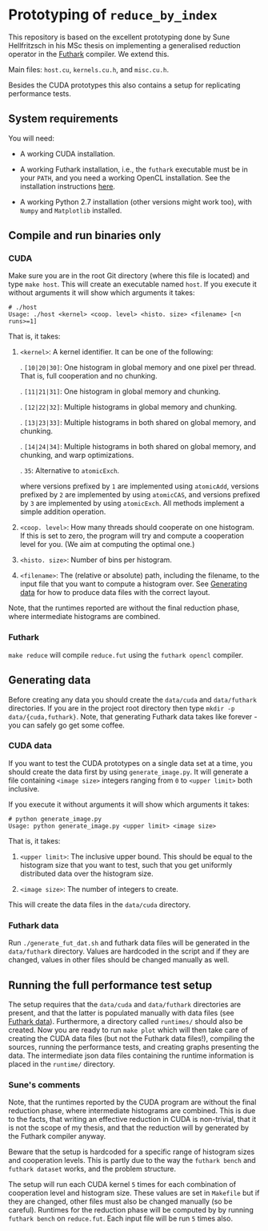 # Prototyping of `reduce_by_index`

This repository is based on the excellent prototyping done by Sune
Hellfritzsch in his MSc thesis on implementing a generalised reduction
operator in the [Futhark](https://github.com/diku-dk/futhark/)
compiler.  We extend this.

Main files: `host.cu`, `kernels.cu.h`, and `misc.cu.h`.

Besides the CUDA prototypes this also contains a setup for replicating
performance tests.


## System requirements

You will need:

 * A working CUDA installation.

 * A working Futhark installation, i.e., the `futhark` executable must
   be in your `PATH`, and you need a working OpenCL installation.  See
   the installation instructions
   [here](https://futhark.readthedocs.io/en/latest/installation.html).

 * A working Python 2.7 installation (other versions might work too),
   with `Numpy` and `Matplotlib` installed.


## Compile and run binaries only

### CUDA

Make sure you are in the root Git directory (where this file
is located) and type `make host`. This will create an
executable named `host`. If you execute it without arguments
it will show which arguments it takes:

```
# ./host
Usage: ./host <kernel> <coop. level> <histo. size> <filename> [<n runs>=1]
```

That is, it takes:

1. `<kernel>`: A kernel identifier. It can be one of the
following:

    . `[10|20|30]`: One histogram in global memory and one pixel per
    thread. That is, full cooperation and no chunking.

    . `[11|21|31]`: One histogram in global memory and chunking.

    . `[12|22|32]`: Multiple histograms in global memory and chunking.

    . `[13|23|33]`: Multiple histograms in both shared on global
    memory, and chunking.

    . `[14|24|34]`: Multiple histograms in both shared on global
    memory, and chunking, and warp optimizations.

    . `35`: Alternative to `atomicExch`.

    where versions prefixed by `1` are implemented using
    `atomicAdd`, versions prefixed by `2` are implemented by
    using `atomicCAS`, and versions prefixed by `3` are
    implemented by using `atomicExch`. All methods implement
    a simple addition operation.

2. `<coop. level>`: How many threads should cooperate on one
histogram. If this is set to zero, the program will try and
compute a cooperation level for you. (We aim at computing
the optimal one.)

3. `<histo. size>`: Number of bins per histogram.

4. `<filename>`: The (relative or absolute) path, including
the filename, to the input file that you want to compute a
histogram over. See [Generating data](#generating-data) for
how to produce data files with the correct layout.

Note, that the runtimes reported are without the final reduction
phase, where intermediate histograms are combined.

### Futhark

`make reduce` will compile `reduce.fut` using the
`futhark opencl` compiler.


## Generating data

Before creating any data you should create the `data/cuda`
and `data/futhark` directories. If you are in the project
root directory then type `mkdir -p
data/{cuda,futhark}`. Note, that generating Futhark data
takes like forever - you can safely go get some coffee.


### CUDA data

If you want to test the CUDA prototypes on a single data set
at a time, you should create the data first by using
`generate_image.py`. It will generate a file containing
`<image size>` integers ranging from `0` to `<upper limit>`
both inclusive.

If you execute it without arguments it will show which
arguments it takes:

```
# python generate_image.py
Usage: python generate_image.py <upper limit> <image size>
```

That is, it takes:

 1. `<upper limit>`: The inclusive upper bound. This should
 be equal to the histogram size that you want to test, such
 that you get uniformly distributed data over the histogram
 size.

 2. `<image size>`: The number of integers to create.

This will create the data files in the `data/cuda`
directory.


### Futhark data

Run `./generate_fut_dat.sh` and futhark data files will be
generated in the `data/futhark` directory. Values are
hardcoded in the script and if they are changed, values in
other files should be changed manually as well.


## Running the full performance test setup

The setup requires that the `data/cuda` and `data/futhark`
directories are present, and that the latter is populated
manually with data files (see [Futhark
data](#futhark-data)). Furthermore, a directory called
`runtimes/` should also be created. Now you are ready to run
`make plot` which will then take care of creating the CUDA
data files (but not the Futhark data files!), compiling the
sources, running the performance tests, and creating graphs
presenting the data. The intermediate json data files
containing the runtime information is placed in the
`runtime/` directory.


### Sune's comments

Note, that the runtimes reported by the CUDA program are
without the final reduction phase, where intermediate
histograms are combined. This is due to the facts, that
writing an effective reduction in CUDA is non-trivial, that
it is not the scope of my thesis, and that the reduction
will by generated by the Futhark compiler anyway.

Beware that the setup is hardcoded for a specific range of
histogram sizes and cooperation levels. This is partly due
to the way the `futhark bench` and `futhark dataset` works,
and the problem structure.

The setup will run each CUDA kernel `5` times for each
combination of cooperation level and histogram size. These
values are set in `Makefile` but if they are changed, other
files must also be changed manually (so be careful).
Runtimes for the reduction phase will be computed by by
running `futhark bench` on `reduce.fut`. Each input file
will be run `5` times also.

